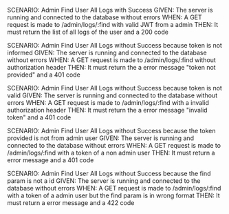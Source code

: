 SCENARIO: Admin Find User All Logs with Success
GIVEN: The server is running and connected to the database without errors
WHEN: A GET request is made to /admin/logs/:find with valid JWT from a admin
THEN: It must return the list of all logs of the user and a 200 code

SCENARIO: Admin Find User All Logs without Success because token is not informed
GIVEN: The server is running and connected to the database without errors
WHEN: A GET request is made to /admin/logs/:find without authorization header
THEN: It must return the a error message "token not provided" and a 401 code

SCENARIO: Admin Find User All Logs without Success because token is not valid
GIVEN: The server is running and connected to the database without errors
WHEN: A GET request is made to /admin/logs/:find with a invalid authorization header
THEN: It must return the a error message "invalid token" and a 401 code

SCENARIO: Admin Find User All Logs without Success because the token provided is not from admin user
GIVEN: The server is running and connected to the database without errors
WHEN: A GET request is made to /admin/logs/:find with a token of a non admin user
THEN: It must return a error message and a 401 code

SCENARIO: Admin Find User All Logs without Success because the find param is not a id
GIVEN: The server is running and connected to the database without errors
WHEN: A GET request is made to /admin/logs/:find with a token of a admin user but the find param is in wrong format
THEN: It must return a error message and a 422 code
